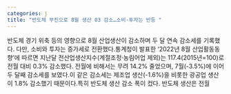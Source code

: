 ```yaml
---
categories: j
title: "반도체 부진으로 8월 생산 03 감소…소비·투자는 반등 "
---
```

반도체 경기 위축 등의 영향으로 8월 산업생산이 감소하며 두 달 연속 감소세를 기록했다. 다만, 소비와 투자는 증가세로 전환했다.통계청이 발표한 ‘2022년 8월 산업활동동향’에 따르면 지난달 전산업생산지수(계절조정·농림어업 제외)는 117.4(2015년=100)로 전월 대비 0.3% 감소했다. 전월에 비해서는 무려 14.2% 줄었으며, 7월(-3.5%)에 이어 두 달째 감소세를 보였다.이 같은 감소세는 제조업 생산(-1.6%)을 비롯한 광공업 생산이 1.8% 감소했기 때문이다.특히 반도체 생산 감소 폭이 컸다. 반도체 생산은 전월